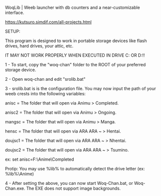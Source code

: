 WoqLib
 | Weeb launcher with db counters and a near-customizable interface.

https://kutsuro.simdif.com/all-projects.html

SETUP:

This program is designed to work in portable storage devices like
flash drives, hard drives, your attic, etc.

IT MAY NOT WORK PROPERLY WHEN EXECUTED IN DRIVE C: OR D:!!

1 - To start, copy the "woq-chan" folder to the ROOT of your preferred
storage device.

2 - Open woq-chan and edit "srolib.bat"

3 - srolib.bat is is the configuration file. You may now input the path
of your weeb crests into the following variables:

anisc = The folder that will open via Animu > Completed.

anisc2 = The folder that will open via Animu > Ongoing.

mangsc = The folder that will open via Animu > Manga.

hensc = The folder that will open via ARA ARA ~ > Hentai.

doujsc1 = The folder that will open via ARA ARA ~ > Nhentai.

doujsc2 = The folder that will open via ARA ARA ~ > Tsumino.


ex: set anisc=F:\Anime\Completed

Protip: You may use %lib% to automatically detect the drive letter (ex: %lib%\Anime)

4 - After setting the above, you can now start Woq-Chan.bat, or Woq-Chan.exe.
The EXE does not support image backgrounds.

